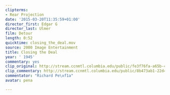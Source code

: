 ```yaml
---
clipterms:
- Rear Projection
date: '2015-03-20T11:35:59+01:00'
director_first: Edgar G
director_last: Ulmer
film: Detour
length: 0:52
quicktime: closing_the_deal.mov
source: 2000 Image Entertainment
title: Closing the Deal
year: ' 1945'
commentary: yes
clip_original: http://stream.ccnmtl.columbia.edu/public/fe3f76fa-a65b-4226-9fe6-2e9852d796b7-053_detour_FLG-mp4-aac-480w-850kbps-ffmpeg.mp4
clip_commentary: http://stream.ccnmtl.columbia.edu/public/8b473ab1-22d4-4677-bcf5-cbffaa9b691a-053_detour_commentary_FLG-mp4-aac-480w-850kbps-ffmpeg.mp4
commentator: "Richard Pe\xf1a"
avatar: pena

---
```

